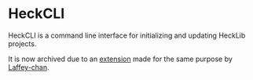 # HeckCLI

HeckCLI is a command line interface for initializing and updating HeckLib projects.

It is now archived due to an [extension](https://github.com/Heck-Library/HeckLib-Installer) made for the same purpose by [Laffey-chan](https://github.com/Laffey-chan).
